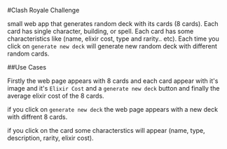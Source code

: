 #Clash Royale Challenge

small web app that generates random deck with its cards (8 cards).
Each card has single character, building, or spell.
Each card has some characteristics like (name, elixir cost, type and rarity.. etc).
Each time you click on `generate new deck` will generate new random deck with different random cards.

##Use Cases

Firstly the web page appears with 8 cards and each card appear with it's image and it's `Elixir Cost`
and a `generate new deck` button and finally the average elixir cost of the 8 cards.

if you click on `generate new deck` the web page appears with a new deck with diffrent 8 cards.

if you click on the card some characterstics will appear (name, type, description, rarity, elixir cost).




